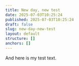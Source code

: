 ```yaml
---
title: New day, new test
date: 2025-07-03T10:25:24
published: 2025-07-03T10:25:24
draft: false
slug: new-day-new-test
layout: default
structure: []
anchors: []
---
```


And here is my test text.